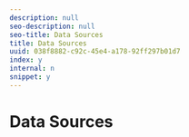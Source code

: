 ```yaml
---
description: null
seo-description: null
seo-title: Data Sources
title: Data Sources
uuid: 038f8882-c92c-45e4-a178-92ff297b01d7
index: y
internal: n
snippet: y
---
```


# Data Sources


